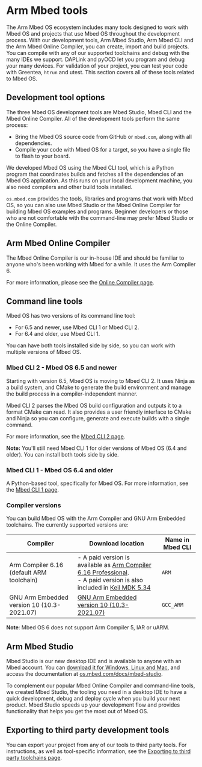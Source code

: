 # Arm Mbed tools

The Arm Mbed OS ecosystem includes many tools designed to work with Mbed OS and projects that use Mbed OS throughout the development process. With our development tools, Arm Mbed Studio, Arm Mbed CLI and the Arm Mbed Online Compiler, you can create, import and build projects. You can compile with any of our supported toolchains and debug with the many IDEs we support. DAPLink and pyOCD let you program and debug your many devices. For validation of your project, you can test your code with Greentea, `htrun` and utest. This section covers all of these tools related to Mbed OS.

## Development tool options

The three Mbed OS development tools are Mbed Studio, Mbed CLI and the Mbed Online Compiler. All of the development tools perform the same process:

- Bring the Mbed OS source code from GitHub or `mbed.com`, along with all dependencies.
- Compile your code with Mbed OS for a target, so you have a single file to flash to your board.

We developed Mbed OS using the Mbed CLI tool, which is a Python program that coordinates builds and fetches all the dependencies of an Mbed OS application. As this runs on your local development machine, you also need compilers and other build tools installed.

`os.mbed.com` provides the tools, libraries and programs that work with Mbed OS, so you can also use Mbed Studio or the Mbed Online Compiler for building Mbed OS examples and programs. Beginner developers or those who are not comfortable with the command-line may prefer Mbed Studio or the Online Compiler.

## Arm Mbed Online Compiler

The Mbed Online Compiler is our in-house IDE and should be familiar to anyone who's been working with Mbed for a while. It uses the Arm Compiler 6.

For more information, please see the [Online Compiler page](../build-tools/mbed-online-compiler.html).

## Command line tools

Mbed OS has two versions of its command line tool:

- For 6.5 and newer, use Mbed CLI 1 or Mbed CLI 2.
- For 6.4 and older, use Mbed CLI 1.

You can have both tools installed side by side, so you can work with multiple versions of Mbed OS.

### Mbed CLI 2 - Mbed OS 6.5 and newer

Starting with version 6.5, Mbed OS is moving to Mbed CLI 2. It uses Ninja as a build system, and CMake to generate the build environment and manage the build process in a compiler-independent manner.

Mbed CLI 2 parses the Mbed OS build configuration and outputs it to a format CMake can read. It also provides a user friendly interface to CMake and Ninja so you can configure, generate and execute builds with a single command.

For more information, see the [Mbed CLI 2 page](../build-tools/mbed-cli-2.html).

<span class="notes">**Note:** You'll still need Mbed CLI 1 for older versions of Mbed OS (6.4 and older). You can install both tools side by side.</span>

### Mbed CLI 1 - Mbed OS 6.4 and older

A Python-based tool, specifically for Mbed OS. For more information, see the [Mbed CLI 1 page](../build-tools/mbed-cli-1.html).

### Compiler versions

You can build Mbed OS with the Arm Compiler and GNU Arm Embedded toolchains. The currently supported versions are:

| Compiler| Download location | Name in Mbed CLI |
| --- | --- | --- |
| Arm Compiler 6.16 (default ARM toolchain) | - A paid version is available as [Arm Compiler 6.16 Professional](https://developer.arm.com/products/software-development-tools/compilers/arm-compiler/downloads/version-6). </br> - A paid version is also included in [Keil MDK 5.34](https://www.keil.com/update/relnotes/MDK534.htm) | `ARM` |
| GNU Arm Embedded version 10 (10.3-2021.07) | [GNU Arm Embedded version 10 (10.3-2021.07)](https://developer.arm.com/open-source/gnu-toolchain/gnu-rm/downloads) | `GCC_ARM` |

<span class="notes">**Note**: Mbed OS 6 does not support Arm Compiler 5, IAR or uARM.</span>

## Arm Mbed Studio

Mbed Studio is our new desktop IDE and is available to anyone with an Mbed account. You can [download it for Windows, Linux and Mac](https://os.mbed.com/docs/mbed-studio/current/installing/index.html), and access the documentation at [os.mbed.com/docs/mbed-studio](https://os.mbed.com/docs/mbed-studio/).

To complement our popular Mbed Online Compiler and command-line tools, we created Mbed Studio, the tooling you need in a desktop IDE to have a quick development, debug and deploy cycle when you build your next product. Mbed Studio speeds up your development flow and provides functionality that helps you get the most out of Mbed OS.

## Exporting to third party development tools

You can export your project from any of our tools to third party tools. For instructions, as well as tool-specific information, see the [Exporting to third party toolchains page](../build-tools/third-party-build-tools.html).
